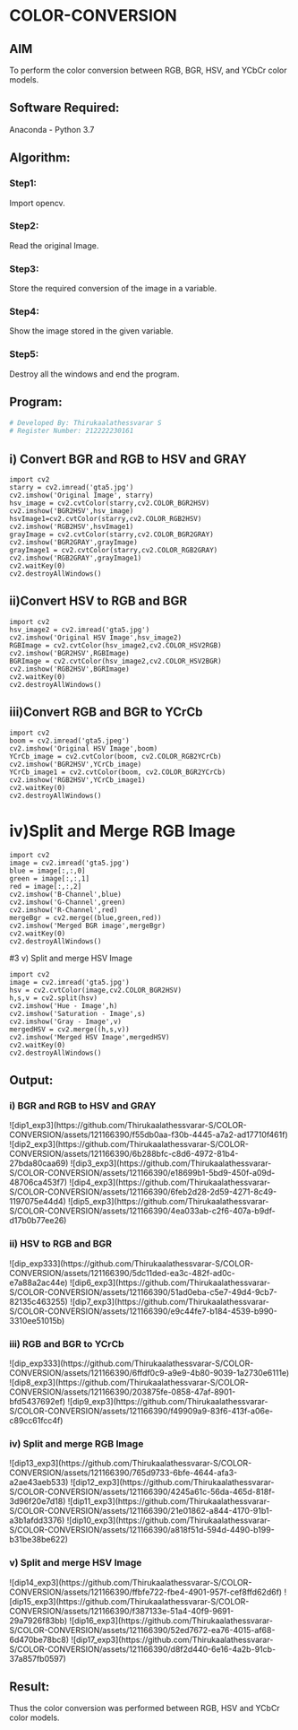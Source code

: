 # COLOR-CONVERSION
## AIM
To perform the color conversion between RGB, BGR, HSV, and YCbCr color models.

## Software Required:
Anaconda - Python 3.7

## Algorithm:
### Step1:
Import opencv.

### Step2:
Read the original Image. 

### Step3:
Store the required conversion of the image in a variable.

### Step4:
Show the image stored in the given variable.

### Step5:
Destroy all the windows and end the program. 

## Program:
```python
# Developed By: Thirukaalathessvarar S
# Register Number: 212222230161
```

## i) Convert BGR and RGB to HSV and GRAY
```
import cv2
starry = cv2.imread('gta5.jpg')
cv2.imshow('Original Image', starry)
hsv_image = cv2.cvtColor(starry,cv2.COLOR_BGR2HSV)
cv2.imshow('BGR2HSV',hsv_image)
hsvImage1=cv2.cvtColor(starry,cv2.COLOR_RGB2HSV)
cv2.imshow('RGB2HSV',hsvImage1)
grayImage = cv2.cvtColor(starry,cv2.COLOR_BGR2GRAY)
cv2.imshow('BGR2GRAY',grayImage)
grayImage1 = cv2.cvtColor(starry,cv2.COLOR_RGB2GRAY)
cv2.imshow('RGB2GRAY',grayImage1)
cv2.waitKey(0)
cv2.destroyAllWindows()
```



## ii)Convert HSV to RGB and BGR
```
import cv2
hsv_image2 = cv2.imread('gta5.jpg')
cv2.imshow('Original HSV Image',hsv_image2)
RGBImage = cv2.cvtColor(hsv_image2,cv2.COLOR_HSV2RGB)
cv2.imshow('BGR2HSV',RGBImage)
BGRImage = cv2.cvtColor(hsv_image2,cv2.COLOR_HSV2BGR)
cv2.imshow('RGB2HSV',BGRImage)
cv2.waitKey(0)
cv2.destroyAllWindows()
```


## iii)Convert RGB and BGR to YCrCb
```
import cv2
boom = cv2.imread('gta5.jpeg')
cv2.imshow('Original HSV Image',boom)
YCrCb_image = cv2.cvtColor(boom, cv2.COLOR_RGB2YCrCb)
cv2.imshow('BGR2HSV',YCrCb_image)
YCrCb_image1 = cv2.cvtColor(boom, cv2.COLOR_BGR2YCrCb)
cv2.imshow('RGB2HSV',YCrCb_image1)
cv2.waitKey(0)
cv2.destroyAllWindows()
```

# iv)Split and Merge RGB Image
```
import cv2
image = cv2.imread('gta5.jpg')
blue = image[:,:,0]
green = image[:,:,1]
red = image[:,:,2]
cv2.imshow('B-Channel',blue)
cv2.imshow('G-Channel',green)
cv2.imshow('R-Channel',red)
mergeBgr = cv2.merge((blue,green,red))
cv2.imshow('Merged BGR image',mergeBgr)
cv2.waitKey(0)
cv2.destroyAllWindows()
```

#3 v) Split and merge HSV Image
```
import cv2
image = cv2.imread('gta5.jpg')
hsv = cv2.cvtColor(image,cv2.COLOR_BGR2HSV)
h,s,v = cv2.split(hsv)
cv2.imshow('Hue - Image',h)
cv2.imshow('Saturation - Image',s)
cv2.imshow('Gray - Image',v)
mergedHSV = cv2.merge((h,s,v))
cv2.imshow('Merged HSV Image',mergedHSV)
cv2.waitKey(0)
cv2.destroyAllWindows()
```
## Output:
### i) BGR and RGB to HSV and GRAY
<div style="display: flex;">
![dip1_exp3](https://github.com/Thirukaalathessvarar-S/COLOR-CONVERSION/assets/121166390/f55db0aa-f30b-4445-a7a2-ad17710f461f) ![dip2_exp3](https://github.com/Thirukaalathessvarar-S/COLOR-CONVERSION/assets/121166390/6b288bfc-c8d6-4972-81b4-27bda80caa69) ![dip3_exp3](https://github.com/Thirukaalathessvarar-S/COLOR-CONVERSION/assets/121166390/e18699b1-5bd9-450f-a09d-48706ca453f7) ![dip4_exp3](https://github.com/Thirukaalathessvarar-S/COLOR-CONVERSION/assets/121166390/6feb2d28-2d59-4271-8c49-1197075e44d4) ![dip5_exp3](https://github.com/Thirukaalathessvarar-S/COLOR-CONVERSION/assets/121166390/4ea033ab-c2f6-407a-b9df-d17b0b77ee26)
</div>

### ii) HSV to RGB and BGR
<div style="display: flex;">
![dip_exp333](https://github.com/Thirukaalathessvarar-S/COLOR-CONVERSION/assets/121166390/5dc11ded-ea3c-482f-ad0c-e7a88a2ac44e) ![dip6_exp3](https://github.com/Thirukaalathessvarar-S/COLOR-CONVERSION/assets/121166390/51ad0eba-c5e7-49d4-9cb7-82135c463255) ![dip7_exp3](https://github.com/Thirukaalathessvarar-S/COLOR-CONVERSION/assets/121166390/e9c44fe7-b184-4539-b990-3310ee51015b)
</div>

### iii) RGB and BGR to YCrCb
<div style="display: flex;">
![dip_exp333](https://github.com/Thirukaalathessvarar-S/COLOR-CONVERSION/assets/121166390/6ffdf0c9-a9e9-4b80-9039-1a2730e6111e) ![dip8_exp3](https://github.com/Thirukaalathessvarar-S/COLOR-CONVERSION/assets/121166390/203875fe-0858-47af-8901-bfd5437692ef) ![dip9_exp3](https://github.com/Thirukaalathessvarar-S/COLOR-CONVERSION/assets/121166390/f49909a9-83f6-413f-a06e-c89cc61fcc4f)
</div>

### iv) Split and merge RGB Image
<div style="display: flex;">
![dip13_exp3](https://github.com/Thirukaalathessvarar-S/COLOR-CONVERSION/assets/121166390/765d9733-6bfe-4644-afa3-a2ae43aeb533) ![dip12_exp3](https://github.com/Thirukaalathessvarar-S/COLOR-CONVERSION/assets/121166390/4245a61c-56da-465d-818f-3d96f20e7d18) ![dip11_exp3](https://github.com/Thirukaalathessvarar-S/COLOR-CONVERSION/assets/121166390/21e01862-a844-4170-91b1-a3b1afdd3376) ![dip10_exp3](https://github.com/Thirukaalathessvarar-S/COLOR-CONVERSION/assets/121166390/a818f51d-594d-4490-b199-b31be38be622)
</div>

### v) Split and merge HSV Image
<div style="display: flex;">
![dip14_exp3](https://github.com/Thirukaalathessvarar-S/COLOR-CONVERSION/assets/121166390/ffbfe722-fbe4-4901-957f-cef8ffd62d6f) ![dip15_exp3](https://github.com/Thirukaalathessvarar-S/COLOR-CONVERSION/assets/121166390/f387133e-51a4-40f9-9691-29a7926f83bb) ![dip16_exp3](https://github.com/Thirukaalathessvarar-S/COLOR-CONVERSION/assets/121166390/52ed7672-ea76-4015-af68-6d470be78bc8) ![dip17_exp3](https://github.com/Thirukaalathessvarar-S/COLOR-CONVERSION/assets/121166390/d8f2d440-6e16-4a2b-91cb-37a857fb0597)
</div>

## Result:
Thus the color conversion was performed between RGB, HSV and YCbCr color models.
